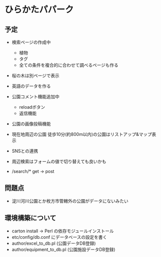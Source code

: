 # ひらかたパパーク

## 予定

* 検索ページの作成中
  * 植物
  * タグ
  * 全ての条件を複合的に合わせて調べるページも作る

* 桜の木は別ページで表示

* 英語のデータを作る
* 公園コメント機能追加中
  - reloadボタン
  - 返信機能
* 公園の画像投稿機能
* 現在地周辺の公園 徒歩10分(約800m以内)の公園はリストアップ&マップ表示
* SNSとの連携

* 周辺検索はフォームの値で切り替えても良いかも
* /search/* get -> post

## 問題点
* 淀川河川公園とか枚方市管轄外の公園がデータにないみたい

## 環境構築について
* carton install -> Perl の依存モジュールインストール
* etc/config/db.conf にデータベースの設定を書く
* author/excel_to_db.pl (公園データDB登録)
* author/equipment_to_db.pl (公園施設データDB登録)

